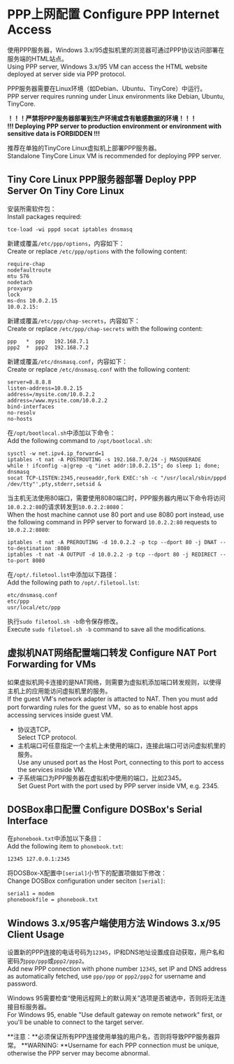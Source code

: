 PPP上网配置 Configure PPP Internet Access
=========================================

使用PPP服务器，Windows 3.x/95虚拟机里的浏览器可通过PPP协议访问部署在服务端的HTML站点。  
Using PPP server, Windows 3.x/95 VM can access the HTML website deployed at server side via PPP protocol.

PPP服务器需要在Linux环境（如Debian、Ubuntu、TinyCore）中运行。  
PPP server requires running under Linux environments like Debian, Ubuntu, TinyCore.

**！！！严禁将PPP服务器部署到生产环境或含有敏感数据的环境！！！**  
**!!! Deploying PPP server to production environment or environment with sensitive data is FORBIDDEN !!!**

推荐在单独的TinyCore Linux虚拟机上部署PPP服务器。  
Standalone TinyCore Linux VM is recommended for deploying PPP server.

## Tiny Core Linux PPP服务器部署 Deploy PPP Server On Tiny Core Linux

安装所需软件包：  
Install packages required:

	tce-load -wi pppd socat iptables dnsmasq

新建或覆盖`/etc/ppp/options`，内容如下：  
Create or replace `/etc/ppp/options` with the following content:

	require-chap
	nodefaultroute
	mtu 576
	nodetach
	proxyarp
	lock
	ms-dns 10.0.2.15
	10.0.2.15:

新建或覆盖`/etc/ppp/chap-secrets`，内容如下：  
Create or replace `/etc/ppp/chap-secrets` with the following content:

	ppp   *  ppp   192.168.7.1
	ppp2  *  ppp2  192.168.7.2

新建或覆盖`/etc/dnsmasq.conf`，内容如下：  
Create or replace `/etc/dnsmasq.conf` with the following content:

	server=8.8.8.8
	listen-address=10.0.2.15
	address=/mysite.com/10.0.2.2
	address=/www.mysite.com/10.0.2.2
	bind-interfaces
	no-resolv
	no-hosts

在`/opt/bootlocal.sh`中添加以下命令：  
Add the following command to `/opt/bootlocal.sh`:

	sysctl -w net.ipv4.ip_forward=1
	iptables -t nat -A POSTROUTING -s 192.168.7.0/24 -j MASQUERADE
	while ! ifconfig -a|grep -q "inet addr:10.0.2.15"; do sleep 1; done;
	dnsmasq
	socat TCP-LISTEN:2345,reuseaddr,fork EXEC:'sh -c "/usr/local/sbin/pppd /dev/tty"',pty,stderr,setsid &

当主机无法使用80端口，需要使用8080端口时，PPP服务器内用以下命令将访问`10.0.2.2:80`的请求转发到`10.0.2.2:8080`：  
When the host machine cannot use 80 port and use 8080 port instead, use the following command in PPP server to forward `10.0.2.2:80` requests to `10.0.2.2:8080`:

	iptables -t nat -A PREROUTING -d 10.0.2.2 -p tcp --dport 80 -j DNAT --to-destination :8080
	iptables -t nat -A OUTPUT -d 10.0.2.2 -p tcp --dport 80 -j REDIRECT --to-port 8080

在`/opt/.filetool.lst`中添加以下路径：  
Add the following path to `/opt/.filetool.lst`:

	etc/dnsmasq.conf
	etc/ppp
	usr/local/etc/ppp

执行`sudo filetool.sh -b`命令保存修改。  
Execute `sudo filetool.sh -b` command to save all the modifications.

## 虚拟机NAT网络配置端口转发 Configure NAT Port Forwarding for VMs

如果虚拟机网卡连接的是NAT网络，则需要为虚拟机添加端口转发规则，以使得主机上的应用能访问虚拟机里的服务。  
If the guest VM's network adapter is attacted to NAT. Then you must add port forwarding rules for the guest VM，so as to enable host apps accessing services inside guest VM.

* 协议选TCP。  
  Select TCP protocol.
* 主机端口可任意指定一个主机上未使用的端口，连接此端口可访问虚拟机里的服务。  
  Use any unused port as the Host Port, connecting to this port to access the services inside VM.
* 子系统端口为PPP服务器在虚拟机中使用的端口，比如2345。  
  Set Guest Port with the port used by PPP server inside VM, e.g. 2345.

## DOSBox串口配置 Configure DOSBox's Serial Interface

在`phonebook.txt`中添加以下条目：  
Add the following item to `phonebook.txt`:

	12345 127.0.0.1:2345

将DOSBox-X配置中`[serial]`小节下的配置项做如下修改：  
Change DOSBox configuration under seciton `[serial]`:

	serial1 = modem
	phonebookfile = phonebook.txt

## Windows 3.x/95客户端使用方法 Windows 3.x/95 Client Usage

设置新的PPP连接的电话号码为`12345`，IP和DNS地址设置成自动获取，用户名和密码为`ppp/ppp`或`ppp2/ppp2`。  
Add new PPP connection with phone number `12345`, set IP and DNS address as automatically fetched, use `ppp/ppp` or `ppp2/ppp2` for username and password.

Windows 95需要检查“使用远程网上的默认网关”选项是否被选中，否则将无法连接目标服务器。  
For Windows 95, enable "Use default gateway on remote network" first, or you'll be unable to connect to the target server.

**注意：**必须保证所有PPP连接使用单独的用户名，否则将导致PPP服务器异常。
**WARNING: **Username for each PPP connection must be unique, otherwise the PPP server may become abnormal.

